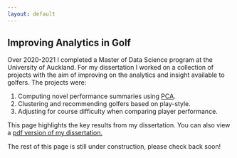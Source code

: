 ```yaml
---
layout: default
---
```


## Improving Analytics in Golf

Over 2020-2021 I completed a Master of Data Science program at the University of Auckland. For my dissertation I worked on a collection of projects with the aim of improving on the analytics and insight available to golfers. The projects were:

1. Computing novel performance summaries using [PCA](https://en.wikipedia.org/wiki/Principal_component_analysis).
2. Clustering and recommending golfers based on play-style.
3. Adjusting for course difficulty when comparing player performance.

This page highlights the key results from my dissertation. You can also view a
<a href="/assets/pdf/Josh_Atwal_Datasci792.pdf" target="_blank">
pdf version of my dissertation.
</a>

The rest of this page is still under construction, please check back soon!

